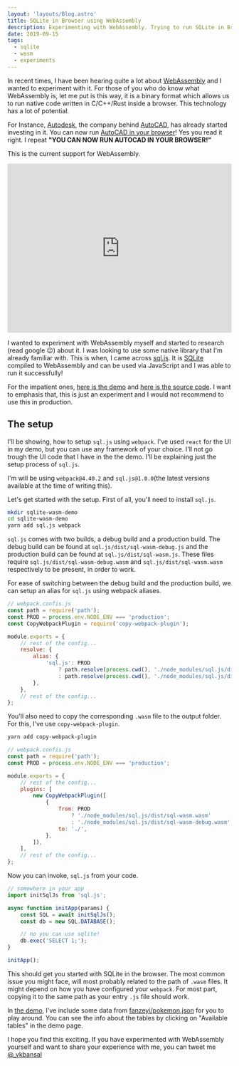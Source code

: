 ```yaml
---
layout: 'layouts/Blog.astro'
title: SQLite in Browser using WebAssembly
description: Experimenting with WebAssembly. Trying to run SQLite in Browser.
date: 2019-09-15
tags:
  - sqlite
  - wasm
  - experiments
---
```


In recent times, I have been hearing quite a lot about [WebAssembly](https://webassembly.org/) and I wanted to experiment with it. For those of you who do know what WebAssembly is, let me put is this way, it is a binary format which allows us to run native code written in C/C++/Rust inside a browser. This technology has a lot of potential.

For Instance, [Autodesk](https://en.wikipedia.org/wiki/Autodesk), the company behind [AutoCAD](https://en.wikipedia.org/wiki/AutoCAD),
has already started investing in it. You can now run [AutoCAD in your browser](https://web.autocad.com/)!
Yes you read it right. I repeat **"YOU CAN NOW RUN AUTOCAD IN YOUR BROWSER!"**

This is the current support for WebAssembly.

<iframe src="https://caniuse.bitsofco.de/embed/index.html?feat=wasm&amp;periods=future_1,current,past_1,past_2&amp;accessible-colours=false" frameborder="0" width="100%" height="380px" kwframeid="9" sandbox="allow-scripts"></iframe>

I wanted to experiment with WebAssembly myself and started to research (read google 😉) about it.
I was looking to use some native library that I'm already familiar with. This is when, I came across [sql.js](https://github.com/kripken/sql.js/).
It is [SQLite](https://www.sqlite.org/index.html) compiled to WebAssembly and can be used via JavaScript
and I was able to run it successfully!

For the impatient ones, [here is the demo](https://vkbansal.github.io/sqlite-wasm-demo/) and [here is the source code](https://github.com/vkbansal/sqlite-wasm-demo).
I want to emphasis that, this is just an experiment and I would not recommend to use this in production.

## The setup

I'll be showing, how to setup `sql.js` using `webpack`. I've used `react` for the UI in my demo, but you
can use any framework of your choice. I'll not go trough the UI code that I have in the the demo.
I'll be explaining just the setup process of `sql.js`.

I'm will be using `webpack@4.40.2` and `sql.js@1.0.0`(the latest versions available at the time of writing this).

Let's get started with the setup. First of all, you'll need to install `sql.js`.

```bash
mkdir sqlite-wasm-demo
cd sqlite-wasm-demo
yarn add sql.js webpack
```

`sql.js` comes with two builds, a debug build and a production build. The debug build can be found
at `sql.js/dist/sql-wasm-debug.js` and the production build can be found at `sql.js/dist/sql-wasm.js`.
These files require `sql.js/dist/sql-wasm-debug.wasm` and `sql.js/dist/sql-wasm.wasm` respectively
to be present, in order to work.

For ease of switching between the debug build and the production build, we can setup an alias for `sql.js`
using webpack aliases.

```js
// webpack.confis.js
const path = require('path');
const PROD = process.env.NODE_ENV === 'production';
const CopyWebpackPlugin = require('copy-webpack-plugin');

module.exports = {
	// rest of the config...
	resolve: {
		alias: {
			'sql.js': PROD
				? path.resolve(process.cwd(), './node_modules/sql.js/dist/sql-wasm.js')
				: path.resolve(process.cwd(), './node_modules/sql.js/dist/sql-wasm-debug.js'),
		},
	},
	// rest of the config...
};
```

You'll also need to copy the corresponding `.wasm` file to the output folder. For this, I've use `copy-webpack-plugin`.

```bash
yarn add copy-webpack-plugin
```

```js
// webpack.confis.js
const path = require('path');
const PROD = process.env.NODE_ENV === 'production';

module.exports = {
	// rest of the config...
	plugins: [
		new CopyWebpackPlugin([
			{
				from: PROD
					? './node_modules/sql.js/dist/sql-wasm.wasm'
					: './node_modules/sql.js/dist/sql-wasm-debug.wasm',
				to: './',
			},
		]),
	],
	// rest of the config...
};
```

Now you can invoke, `sql.js` from your code.

```js
// somewhere in your app
import initSqlJs from 'sql.js';

async function initApp(params) {
	const SQL = await initSqlJs();
	const db = new SQL.DATABASE();

	// no you can use sqlite!
	db.exec('SELECT 1;');
}

initApp();
```

This should get you started with SQLite in the browser. The most common issue you might face, will most probably
related to the path of `.wasm` files. It might depend on how you have configured your `webpack`. For most part,
copying it to the same path as your entry `.js` file should work.

In [the demo](https://vkbansal.me/sqlite-wasm-demo/), I've include some data from [fanzeyi/pokemon.json](https://github.com/fanzeyi/pokemon.json)
for you to play around. You can see the info about the tables by clicking on "Available tables" in the demo page.

I hope you find this exciting. If you have experimented with WebAssembly yourself and want to share your experience with me,
you can tweet me [@\_vkbansal](https://twitter.com/_vkbansal)
